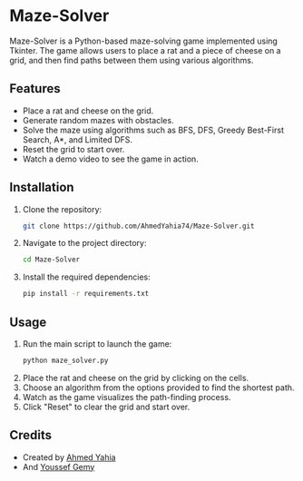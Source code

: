# Maze-Solver

Maze-Solver is a Python-based maze-solving game implemented using Tkinter. The game allows users to place a rat and a piece of cheese on a grid, and then find paths between them using various algorithms. 

## Features
- Place a rat and cheese on the grid.
- Generate random mazes with obstacles.
- Solve the maze using algorithms such as BFS, DFS, Greedy Best-First Search, A*, and Limited DFS.
- Reset the grid to start over.
- Watch a demo video to see the game in action.

## Installation
1. Clone the repository:
    ```bash
    git clone https://github.com/AhmedYahia74/Maze-Solver.git
    ```
2. Navigate to the project directory:
    ```bash
    cd Maze-Solver
    ```
3. Install the required dependencies:
    ```bash
    pip install -r requirements.txt
    ```

## Usage
1. Run the main script to launch the game:
    ```bash
    python maze_solver.py
    ```
2. Place the rat and cheese on the grid by clicking on the cells.
3. Choose an algorithm from the options provided to find the shortest path.
4. Watch as the game visualizes the path-finding process.
5. Click "Reset" to clear the grid and start over.



## Credits
- Created by [Ahmed Yahia](https://www.linkedin.com/in/ahmed-yahia-41aa7a244/)
- And [Youssef Gemy](https://github.com/YoussefGemy)

